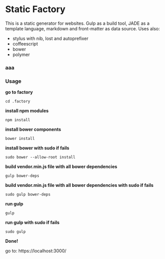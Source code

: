 # Static Factory

This is a  static generator for websites.
Gulp as a build tool,
JADE as a template language,
markdown and front-matter as data source.
Uses also:

- stylus with nib, lost and autoprefixer
- coffeescript
- bower
- polymer

### aaa
### Usage

**go to factory**

```shell
cd .factory
```

**install npm modules**

```shell
npm install
```

**install bower components**

```shell
bower install
```

**install bower with sudo if fails**
```shell
sudo bower --allow-root install
```

**build vendor.min.js file with all bower dependencies**

```shell
gulp bower-deps
```

**build vendor.min.js file with all bower dependencies with sudo if fails**

```shell
sudo gulp bower-deps
```

**run gulp**

```shell
gulp
```

**run gulp with sudo if fails**

```shell
sudo gulp
```

**Done!**

go to:
https://localhost:3000/
